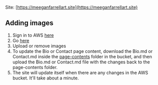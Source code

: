 Site: [https://meeganfarrellart.site](https://meeganfarrellart.site)

## Adding images

1. Sign in to AWS [here](https://285286576577.signin.aws.amazon.com/console)
2. Go [here](https://us-east-1.console.aws.amazon.com/s3/buckets/meegan-farrell-art-bucket?region=us-east-1&bucketType=general&tab=objects)
3. Upload or remove images
4. To update the Bio or Contact page content, download the Bio.md or Contact.md inside the [page-contents](https://us-east-1.console.aws.amazon.com/s3/buckets/meegan-farrell-art-bucket?region=us-east-1&bucketType=general&prefix=page-contents/&showversions=false) folder in the bucket, and then upload the Bio.md or Contact.md file with the changes back to the page-contents folder.
5. The site will update itself when there are any changes in the AWS bucket. It'll take about a minute.
